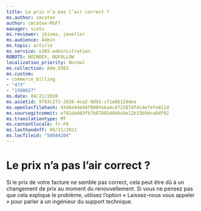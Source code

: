 ```yaml
---
title: Le prix n’a pas l’air correct ?
ms.author: cmcatee
author: cmcatee-MSFT
manager: scotv
ms.reviewer: jkinma, jmueller
ms.audience: Admin
ms.topic: article
ms.service: o365-administration
ROBOTS: NOINDEX, NOFOLLOW
localization_priority: Normal
ms.collection: Adm_O365
ms.custom:
- commerce_billing
- "473"
- "1500027"
ms.date: 04/21/2020
ms.assetid: 9703c272-2836-4ca2-9d91-cf1e86120dea
ms.openlocfilehash: 43d6e94e94f890feba4c472387dfdcdefefe811d
ms.sourcegitcommit: e781da003fb7b878854846cbe12b13b9dca8df92
ms.translationtype: MT
ms.contentlocale: fr-FR
ms.lasthandoff: 08/31/2021
ms.locfileid: "58844204"
---
```

# <a name="price-doesnt-look-correct"></a>Le prix n’a pas l’air correct ?

Si le prix de votre facture ne semble pas correct, cela peut être dû à un changement de prix au moment du renouvellement. Si vous ne pensez pas que cela explique le problème, utilisez l’option « Laissez-nous vous appeler » pour parler à un ingénieur du support technique.